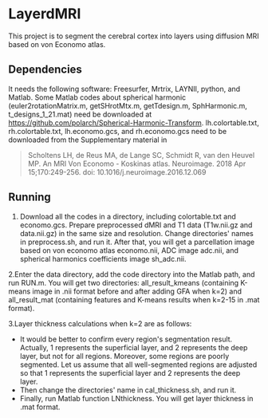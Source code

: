 # LayerdMRI
This project is to segment the cerebral cortex into layers using diffusion MRI based on von Economo atlas. 

## Dependencies
It needs the following software: Freesurfer, Mrtrix, LAYNII, python, and Matlab. Some Matlab codes about spherical harmonic (euler2rotationMatrix.m, getSHrotMtx.m, getTdesign.m, SphHarmonic.m, t_designs_1_21.mat) need be downloaded at https://github.com/polarch/Spherical-Harmonic-Transform. lh.colortable.txt, rh.colortable.txt, lh.economo.gcs, and rh.economo.gcs need to be downloaded from the Supplementary material in  
> Scholtens LH, de Reus MA, de Lange SC, Schmidt R, van den Heuvel MP. An MRI Von Economo - Koskinas atlas. Neuroimage. 2018 Apr 15;170:249-256. doi: 10.1016/j.neuroimage.2016.12.069

## Running
1. Download all the codes in a directory, including colortable.txt and economo.gcs. Prepare preprocessed dMRI and T1 data (T1w.nii.gz and data.nii.gz) in the same size and resolution. Change directories' names in preprocess.sh, and run it. 
After that, you will get a parcellation image based on von economo atlas economo.nii, ADC image adc.nii, and spherical harmonics coefficients image sh_adc.nii.

2.Enter the data directory, add the code directory into the Matlab path, and run RUN.m. You will get two directories: all_result_kmeans (containing K-means image in .nii format before and after adding GFA when k=2) and all_result_mat (containing features and K-means results when k=2-15 in .mat format). 

3.Layer thickness calculations when k=2 are as follows:
* It would be better to confirm every region's segmentation result. Actually, 1 represents the superficial layer, and 2 represents the deep layer, but not for all regions. Moreover, some regions are poorly segmented. Let us assume that all well-segmented regions are adjusted so that 1 represents the superficial layer and 2 represents the deep layer.
* Then change the directories' name in cal_thickness.sh, and run it. 
* Finally, run Matlab function LNthickness. You will get layer thickness in .mat format.
